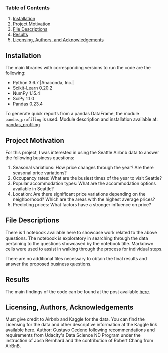 
### Table of Contents

1. [Installation](#installation)
2. [Project Motivation](#motivation)
3. [File Descriptions](#files)
4. [Results](#results)
5. [Licensing, Authors, and Acknowledgements](#licensing)

## Installation <a name="installation"></a>

The main libraries with corresponding versions to run  the code are the following:   
<ul>
<li>Python 3.6.7 |Anaconda, Inc.|</li>
<li>Scikit-Learn 0.20.2</li>
<li>NumPy 1.15.4</li>
<li>SciPy 1.1.0</li>
<li>Pandas 0.23.4</li>
</ul>

To generate quick reports from a pandas DataFrame, the module `pandas_profiling` is used.
Module description and installation available at: [pandas_profiling](https://pandas-profiling.github.io/pandas-profiling/docs/)

## Project Motivation<a name="motivation"></a>

For this project, I was interested in using the Seattle Airbnb data to answer the following business questions:

1.	Seasonal variations: How price changes through the year? Are there seasonal price variations?
2.	Occupancy rates: What are the busiest times of the year to visit Seattle?
3.	Popular accommodation types: What are the accommodation options available in Seattle?
4.	Location: Are there significant price variations depending on the neighborhood? Which are the areas with the highest average prices?
5.	Predicting prices: What factors have a stronger influence on price?



## File Descriptions <a name="files"></a>

There is 1 notebook available here to showcase work related to the above questions. The notebook is exploratory in searching through the data pertaining to the questions showcased by the notebook title.  Markdown cells were used to assist in walking through the process for individual steps.  

There are no additional files necessary to obtain the final results and answer the proposed business questions.

## Results<a name="results"></a>

The main findings of the code can be found at the post available [here](https://medium.com/@gustavo.a.cedeno/seattle-airbnb-homes-cef73a2335df).

## Licensing, Authors, Acknowledgements<a name="licensing"></a>

Must give credit to Airbnb and Kaggle for the data.  You can find the Licensing for the data and other descriptive information at the Kaggle link available [here](https://www.kaggle.com/airbnb/seattle). Author: Gustavo Cedeno following recommendations and requirements from Udacity's Data Science ND Program under the instruction of Josh Bernhard and the contribution of Robert Chang from AirBnB.
